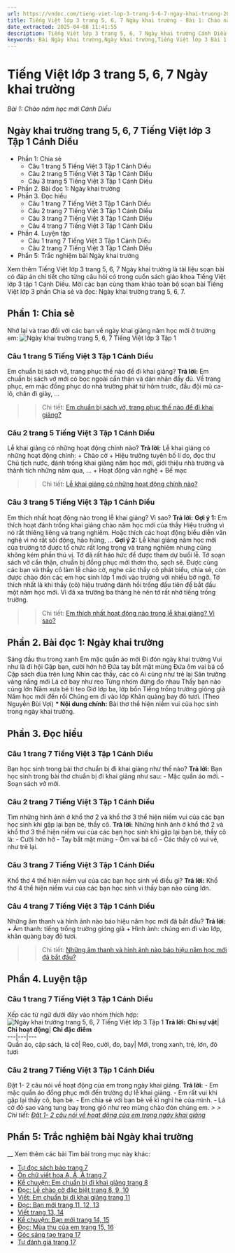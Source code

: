 ```yaml
---
url: https://vndoc.com/tieng-viet-lop-3-trang-5-6-7-ngay-khai-truong-267948
title: Tiếng Việt lớp 3 trang 5, 6, 7 Ngày khai trường - Bài 1: Chào năm học mới Cánh Diều - VnDoc.com
date_extracted: 2025-04-08 11:41:55
description: Tiếng Việt lớp 3 trang 5, 6, 7 Ngày khai trường Cánh Diều được biên soạn nhằm giúp các em đạt kết quả tốt trong quá trình làm bài tập và học tập môn Tiếng Việt lớp 3 sách mới.
keywords: Bài Ngày khai trường,Ngày khai trường,Tiếng Việt lớp 3 Bài 1 Ngày khai trường trang 5,Bài 1 Chào năm học mới trang 5,Bài 1 Chào năm học mới lớp 3,Tuần 1 Chào năm học mới,Tiếng Việt 3 Bài 1 Chào năm học mới,bài tập tiếng việt lớp 3,tiếng việt lớp 3,tiếng việt lớp 3 tập 1,bài tập tiếng việt lớp 3 tập 1,tiếng việt 3 tập 1,tiếng việt lớp 3 cánh diều,tiếng việt 3 cánh diều,tiếng việt lớp 3 tập 1 cánh diều,tiếng việt lớp 3 cd,tiếng việt 3 cánh diều tập 1
---
```


# Tiếng Việt lớp 3 trang 5, 6, 7 Ngày khai trường
 _Bài 1: Chào năm học mới Cánh Diều_
## Ngày khai trường trang 5, 6, 7 Tiếng Việt lớp 3 Tập 1 Cánh Diều
  * Phần 1: Chia sẻ 
    * Câu 1 trang 5 Tiếng Việt 3 Tập 1 Cánh Diều
    * Câu 2 trang 5 Tiếng Việt 3 Tập 1 Cánh Diều
    * Câu 3 trang 5 Tiếng Việt 3 Tập 1 Cánh Diều
  * Phần 2. Bài đọc 1: Ngày khai trường 
  * Phần 3. Đọc hiểu 
    * Câu 1 trang 7 Tiếng Việt 3 Tập 1 Cánh Diều
    * Câu 2 trang 7 Tiếng Việt 3 Tập 1 Cánh Diều
    * Câu 3 trang 7 Tiếng Việt 3 Tập 1 Cánh Diều
    * Câu 4 trang 7 Tiếng Việt 3 Tập 1 Cánh Diều
  * Phần 4. Luyện tập 
    * Câu 1 trang 7 Tiếng Việt 3 Tập 1 Cánh Diều
    * Câu 2 trang 7 Tiếng Việt 3 Tập 1 Cánh Diều
  * Phần 5: Trắc nghiệm bài Ngày khai trường

Xem thêm
Tiếng Việt lớp 3 trang 5, 6, 7 Ngày khai trường là tài liệu soạn bài có đáp án chi tiết cho từng câu hỏi có trong cuốn  sách giáo khoa Tiếng Việt lớp 3 tập 1 Cánh Diều. Mời các bạn cùng tham khảo toàn bộ soạn bài Tiếng Việt lớp 3 phần Chia sẻ và đọc: Ngày khai trường trang 5, 6, 7.
## **Phần 1: Chia sẻ**
Nhớ lại và trao đổi với các bạn về ngày khai giảng năm học mới ở trường em:
![Ngày khai trường trang 5, 6, 7 Tiếng Việt lớp 3 Tập 1](https://i.vdoc.vn/data/image/2022/06/14/tieng-viet-lop-3-trang-5-6-7-ngay-khai-truong-1.jpg)
### **Câu 1 trang 5 Tiếng Việt 3 Tập 1 Cánh Diều**
Em chuẩn bị sách vở, trang phục thế nào để đi khai giảng?
**Trả lời:**
Em chuẩn bị sách vở mới có bọc ngoài cẩn thận và dán nhãn đầy đủ. Về trang phục, em mặc đồng phục do nhà trường phát từ hôm trước, đầu đội mũ ca-lô, chân đi giày, …
>> Chi tiết: [Em chuẩn bị sách vở, trang phục thế nào để đi khai giảng?](<https://vndoc.com/em-chuan-bi-sach-vo-trang-phuc-the-nao-de-di-khai-giang-273545>)
### **Câu 2 trang 5 Tiếng Việt 3 Tập 1 Cánh Diều**
Lễ khai giảng có những hoạt động chính nào?
**Trả lời:**
Lễ khai giảng có những hoạt động chính:
\+ Chào cờ
\+ Hiệu trưởng tuyên bố lí do, đọc thư Chủ tịch nước, đánh trống khai giảng năm học mới, giới thiệu nhà trường và thành tích những năm qua, …
\+ Hoạt động văn nghệ
\+ Bế mạc
>> Chi tiết: [Lễ khai giảng có những hoạt động chính nào?](<https://vndoc.com/le-khai-giang-co-nhung-hoat-dong-chinh-nao-273547>)
### **Câu 3 trang 5 Tiếng Việt 3 Tập 1 Cánh Diều**
Em thích nhất hoạt động nào trong lễ khai giảng? Vì sao?
**Trả lời:**
**Gợi ý 1:**
Em thích hoạt đánh trống khai giảng chào năm học mới của thầy Hiệu trưởng vì nó rất thiêng liêng và trang nghiêm. Hoặc thích các hoạt động biểu diễn văn nghệ vì nó rất sôi động, hào hứng, …
**Gợi ý 2:**
Lễ khai giảng năm học mới của trường tớ được tổ chức rất long trọng và trang nghiêm nhưng cũng không kém phần thú vị. Tớ đã rất háo hức để được tham dự buổi lễ. Tớ soạn sách vở cẩn thận, chuẩn bị đồng phục mới thơm tho, sạch sẽ. Được cùng các bạn và thầy cô làm lễ chào cờ, nghe các thầy cô phát biểu, chia sẻ, còn được chào đón các em học sinh lớp 1 mới vào trường với nhiều bỡ ngỡ. Tớ thích nhất là khi thầy \(cô\) hiệu trưởng đánh hồi trống đầu tiên để bắt đầu một năm học mới. Vì đã xa trường ba tháng hè nên tớ rất nhớ tiếng trống trường.
>> Chi tiết: [Em thích nhất hoạt động nào trong lễ khai giảng? Vì sao?](<https://vndoc.com/em-thich-nhat-hoat-dong-nao-trong-le-khai-giang-vi-sao-273548>)
## **Phần 2. Bài đọc 1: Ngày khai trường**
Sáng đầu thu trong xanh
Em mặc quần áo mới
Đi đón ngày khai trường
Vui như là đi hội
Gặp bạn, cười hớn hở
Đứa tay bắt mặt mừng
Đứa ôm vai bá cổ
Cặp sách đùa trên lưng
Nhìn các thầy, các cô
Ai cũng như trẻ lại
Sân trường vàng nắng mới
Lá cờ bay như reo
Từng nhóm đứng đo nhau
Thấy bạn nào cũng lớn
Năm xưa bé tí teo
Giờ lớp ba, lớp bốn
Tiếng trống trường gióng giả
Năm học mới đến rồi
Chúng em đi vào lớp
Khăn quàng bay đỏ tươi.
\(Theo Nguyễn Bùi Vợi\)
**\* Nội dung chính:** Bài thơ thể hiện niềm vui của học sinh trong ngày khai trường.
## **Phần 3. Đọc hiểu**
### **Câu 1 trang 7 Tiếng Việt 3 Tập 1 Cánh Diều**
Bạn học sinh trong bài thơ chuẩn bị đi khai giảng như thế nào?
**Trả lời:**
Bạn học sinh trong bài thơ chuẩn bị đi khai giảng như sau:
\- Mặc quần áo mới.
\- Soạn  sách vở mới.
### **Câu 2 trang 7 Tiếng Việt 3 Tập 1 Cánh Diều**
Tìm những hình ảnh ở khổ thơ 2 và khổ thơ 3 thể hiện niềm vui của các bạn học sinh khi gặp lại bạn bè, thầy cô.
**Trả lời:**
Những hình ảnh ở khổ thở 2 và khổ thơ 3 thể hiện niềm vui của các bạn học sinh khi gặp lại bạn bè, thầy cô là:
\- Cười hớn hở
\- Tay bắt mặt mừng
\- Ôm vai bá cổ
\- Các thầy cô vui vẻ, như trẻ lại.
### **Câu 3 trang 7 Tiếng Việt 3 Tập 1 Cánh Diều**
Khổ thơ 4 thể hiện niềm vui của các bạn học sinh về điều gì?
**Trả lời:**
Khổ thơ 4 thể hiện niềm vui của các bạn học sinh vì thấy bạn nào cũng lớn.
### **Câu 4 trang 7 Tiếng Việt 3 Tập 1 Cánh Diều**
Những âm thanh và hình ảnh nào báo hiệu năm học mới đã bắt đầu?
**Trả lời:**
\+ Âm thanh: tiếng trống trường gióng giả
\+ Hình ảnh: chúng em đi vào lớp, khăn quàng bay đỏ tươi.
>> Chi tiết: [Những âm thanh và hình ảnh nào báo hiệu năm học mới đã bắt đầu?](<https://vndoc.com/nhung-am-thanh-va-hinh-anh-nao-bao-hieu-nam-hoc-moi-da-bat-dau-273549>)
## **Phần 4. Luyện tập**
### **Câu 1 trang 7 Tiếng Việt 3 Tập 1 Cánh Diều**
Xếp các từ ngữ dưới đây vào nhóm thích hợp:
![Ngày khai trường trang 5, 6, 7 Tiếng Việt lớp 3 Tập 1](https://i.vdoc.vn/data/image/2022/06/14/tieng-viet-lop-3-trang-5-6-7-ngay-khai-truong-2.jpg)
**Trả lời:**
**Chỉ sự vật**| **Chỉ hoạt động**| **Chỉ đặc điểm**  
---|---|---  
Quần áo, cặp sách, lá cờ| Reo, cười, đo, bay| Mới, trong xanh, trẻ, lớn, đỏ tươi  
### **Câu 2 trang 7 Tiếng Việt 3 Tập 1 Cánh Diều**
Đặt 1- 2 câu nói về hoạt động của em trong ngày khai giảng.
**Trả lời:**
\- Em mặc quần áo đồng phục mới đến trường dự lễ khai giảng.
\- Em rất vui khi gặp lại thầy cô, bạn bè.
\- Em chia sẻ với bạn bè về kì nghỉ hè của mình.
\- Lá cờ đỏ sao vàng tung bay trong gió như reo mừng chào đón chúng em.
_> > Chi tiết: [Đặt 1- 2 câu nói về hoạt động của em trong ngày khai giảng](<https://vndoc.com/dat-1-2-cau-noi-ve-hoat-dong-cua-em-trong-ngay-khai-giang-273551>)_
## **Phần 5: Trắc nghiệm bài Ngày khai trường**
 __
Xem thêm các bài Tìm bài trong mục này khác:
  * [Tự đọc sách báo trang 7](</doc-sach-bao-ve-truong-hoc-trang-7-tieng-viet-lop-3-267955>)
  * [Ôn chữ viết hoa A, Ă, Â trang 7](</tieng-viet-lop-3-on-chu-viet-hoa-a-a-a-trang-7-267961>)
  * [Kể chuyện: Em chuẩn bị đi khai giảng trang 8](</em-chuan-bi-di-khai-giang-trang-8-tieng-viet-lop-3-cd-267972>)
  * [Đọc: Lễ chào cờ đặc biệt trang 8, 9, 10](</tieng-viet-lop-3-trang-8-9-10-le-chao-co-dac-biet-canh-dieu-268002>)
  * [Viết: Em chuẩn bị đi khai giảng trang 11](</tieng-viet-lop-3-em-chuan-bi-di-khai-giang-trang-11-canh-dieu-268004>)
  * [Đọc: Bạn mới trang 11, 12, 13](</tieng-viet-3-trang-11-12-13-ban-moi-canh-dieu-268007>)
  * [Viết trang 13, 14](</viet-trang-13-14-tieng-viet-lop-3-canh-dieu-268011>)
  * [Kể chuyện: Bạn mới trang 14, 15](</ke-chuyen-ban-moi-trang-14-15-tieng-viet-3-canh-dieu-268013>)
  * [Đọc: Mùa thu của em trang 15, 16](</tieng-viet-lop-3-mua-thu-cua-em-trang-15-16-canh-dieu-268017>)
  * [Góc sáng tạo trang 17](</tieng-viet-lop-3-em-la-hoc-sinh-lop-3-trang-17-canh-dieu-268020>)
  * [Tự đánh giá trang 17](</tu-danh-gia-trang-17-tieng-viet-lop-3-canh-dieu-268034>)

